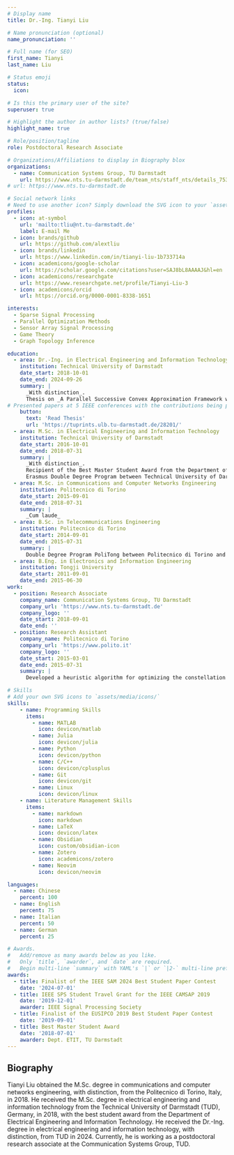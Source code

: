 ```yaml
---
# Display name
title: Dr.-Ing. Tianyi Liu

# Name pronunciation (optional)
name_pronunciation: ''

# Full name (for SEO)
first_name: Tianyi
last_name: Liu

# Status emoji
status:
  icon:

# Is this the primary user of the site?
superuser: true

# Highlight the author in author lists? (true/false)
highlight_name: true

# Role/position/tagline
role: Postdoctoral Research Associate

# Organizations/Affiliations to display in Biography blox
organizations:
  - name: Communication Systems Group, TU Darmstadt
    url: https://www.nts.tu-darmstadt.de/team_nts/staff_nts/details_75328.en.jsp
# url: https://www.nts.tu-darmstadt.de

# Social network links
# Need to use another icon? Simply download the SVG icon to your `assets/media/icons/` folder.
profiles:
  - icon: at-symbol
    url: 'mailto:tliu@nt.tu-darmstadt.de'
    label: E-mail Me
  - icon: brands/github
    url: https://github.com/alextliu
  - icon: brands/linkedin
    url: https://www.linkedin.com/in/tianyi-liu-1b733714a
  - icon: academicons/google-scholar
    url: https://scholar.google.com/citations?user=SAJ8bL8AAAAJ&hl=en
  - icon: academicons/researchgate
    url: https://www.researchgate.net/profile/Tianyi-Liu-3
  - icon: academicons/orcid
    url: https://orcid.org/0000-0001-8338-1651

interests:
  - Sparse Signal Processing
  - Parallel Optimization Methods
  - Sensor Array Signal Processing
  - Game Theory
  - Graph Topology Inference

education:
  - area: Dr.-Ing. in Electrical Engineering and Information Technology
    institution: Technical University of Darmstadt
    date_start: 2018-10-01
    date_end: 2024-09-26
    summary: |
      _With distinction_.
      Thesis on _A Parallel Successive Convex Approximation Framework with Smoothing Majorization for Phase Retrieval_. Supervised by [Prof. Dr.-Ing. Marius Pesavento](https://www.nts.tu-darmstadt.de/team_nts/staff_nts/details_12801.en.jsp). 
# Presented papers at 5 IEEE conferences with the contributions being published in 2 Springer journals.
    button:
      text: 'Read Thesis'
      url: 'https://tuprints.ulb.tu-darmstadt.de/28201/'
  - area: M.Sc. in Electrical Engineering and Information Technology
    institution: Technical University of Darmstadt
    date_start: 2016-10-01
    date_end: 2018-07-31
    summary: |
      _With distinction_.
      Recipient of the Best Master Student Award from the Department of Electrical Engineering and Information Technology.
      Erasmus Double Degree Program between Technical University of Darmstadt and Politecnico di Torino.
  - area: M.Sc. in Communications and Computer Networks Engineering
    institution: Politecnico di Torino
    date_start: 2015-09-01
    date_end: 2018-07-31
    summary: |
      _Cum laude_
  - area: B.Sc. in Telecommunications Engineering
    institution: Politecnico di Torino
    date_start: 2014-09-01
    date_end: 2015-07-31
    summary: |
      Double Degree Program PoliTong between Politecnico di Torino and Tongji University
  - area: B.Eng. in Electronics and Information Engineering
    institution: Tongji University
    date_start: 2011-09-01
    date_end: 2015-06-30
work:
  - position: Research Associate
    company_name: Communication Systems Group, TU Darmstadt
    company_url: 'https://www.nts.tu-darmstadt.de'
    company_logo: ''
    date_start: 2018-09-01
    date_end: ''
  - position: Research Assistant
    company_name: Politecnico di Torino
    company_url: 'https://www.polito.it'
    company_logo: ''
    date_start: 2015-03-01 
    date_end: 2015-07-31
    summary: |
      Developed a heuristic algorithm for optimizing the constellation in satellite communication. Implemented in C++.

# Skills
# Add your own SVG icons to `assets/media/icons/`
skills:
    - name: Programming Skills
      items:
        - name: MATLAB
          icon: devicon/matlab
        - name: Julia
          icon: devicon/julia
        - name: Python
          icon: devicon/python
        - name: C/C++
          icon: devicon/cplusplus
        - name: Git
          icon: devicon/git
        - name: Linux
          icon: devicon/linux
    - name: Literature Management Skills
      items:
        - name: markdown
          icon: markdown
        - name: LaTeX
          icon: devicon/latex
        - name: Obsidian
          icon: custom/obsidian-icon
        - name: Zotero
          icon: academicons/zotero
        - name: Neovim
          icon: devicon/neovim

languages:
  - name: Chinese
    percent: 100
  - name: English
    percent: 75
  - name: Italian
    percent: 50
  - name: German
    percent: 25

# Awards.
#   Add/remove as many awards below as you like.
#   Only `title`, `awarder`, and `date` are required.
#   Begin multi-line `summary` with YAML's `|` or `|2-` multi-line prefix and indent 2 spaces below.
awards:
  - title: Finalist of the IEEE SAM 2024 Best Student Paper Contest
    date: '2024-07-01'
  - title: IEEE SPS Student Travel Grant for the IEEE CAMSAP 2019
    date: '2019-12-01'
    awarder: IEEE Signal Processing Society
  - title: Finalist of the EUSIPCO 2019 Best Student Paper Contest
    date: '2019-09-01'
  - title: Best Master Student Award
    date: '2018-07-01'
    awarder: Dept. ETIT, TU Darmstadt
---
```


## Biography

Tianyi Liu obtained the M.Sc. degree in communications and computer networks engineering, with distinction, from the Politecnico di Torino, Italy, in 2018. He received the M.Sc. degree in electrical engineering and information technology from the Technical University of Darmstadt (TUD), Germany, in 2018, with the best student award from the Department of Electrical Engineering and Information Technology. He received the Dr.-Ing. degree in electrical engineering and information technology, with distinction, from TUD in 2024. Currently, he is working as a postdoctoral research associate at the Communication Systems Group, TUD.
